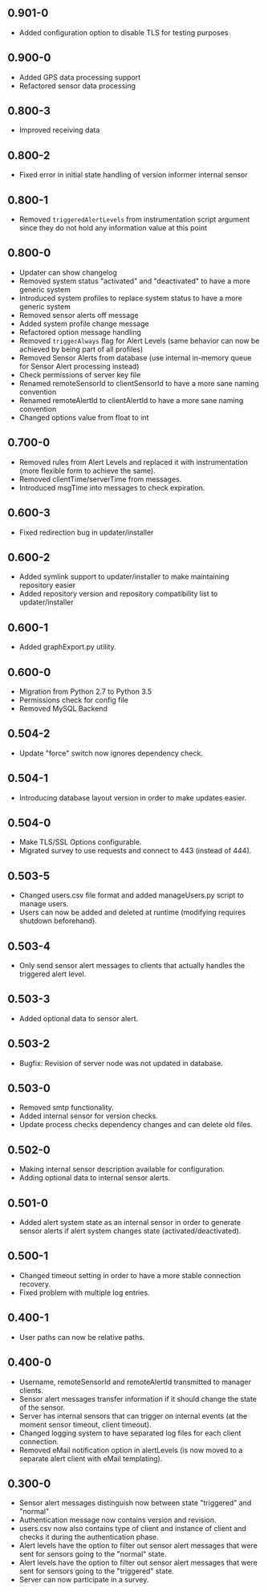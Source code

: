 ## 0.901-0

* Added configuration option to disable TLS for testing purposes

## 0.900-0

* Added GPS data processing support
* Refactored sensor data processing

## 0.800-3

* Improved receiving data

## 0.800-2

* Fixed error in initial state handling of version informer internal sensor

## 0.800-1

* Removed `triggeredAlertLevels` from instrumentation script argument since they do not hold any information value at this point

## 0.800-0

* Updater can show changelog
* Removed system status "activated" and "deactivated" to have a more generic system
* Introduced system profiles to replace system status to have a more generic system
* Removed sensor alerts off message
* Added system profile change message
* Refactored option message handling
* Removed `triggerAlways` flag for Alert Levels (same behavior can now be achieved by being part of all profiles)
* Removed Sensor Alerts from database (use internal in-memory queue for Sensor Alert processing instead)
* Check permissions of server key file
* Renamed remoteSensorId to clientSensorId to have a more sane naming convention
* Renamed remoteAlertId to clientAlertId to have a more sane naming convention
* Changed options value from float to int

## 0.700-0

* Removed rules from Alert Levels and replaced it with instrumentation (more flexible form to achieve the same).
* Removed clientTime/serverTime from messages.
* Introduced msgTime into messages to check expiration.

## 0.600-3

* Fixed redirection bug in updater/installer

## 0.600-2

* Added symlink support to updater/installer to make maintaining repository easier
* Added repository version and repository compatibility list to updater/installer 

## 0.600-1

* Added graphExport.py utility.

## 0.600-0

* Migration from Python 2.7 to Python 3.5
* Permissions check for config file
* Removed MySQL Backend

## 0.504-2

* Update "force" switch now ignores dependency check.

## 0.504-1

* Introducing database layout version in order to make updates easier.

## 0.504-0

* Make TLS/SSL Options configurable.
* Migrated survey to use requests and connect to 443 (instead of 444).

## 0.503-5

* Changed users.csv file format and added manageUsers.py script to manage users.
* Users can now be added and deleted at runtime (modifying requires shutdown beforehand).

## 0.503-4

* Only send sensor alert messages to clients that actually handles the triggered alert level.

## 0.503-3

* Added optional data to sensor alert.

## 0.503-2

* Bugfix: Revision of server node was not updated in database.

## 0.503-0

* Removed smtp functionality.
* Added internal sensor for version checks.
* Update process checks dependency changes and can delete old files.

## 0.502-0

* Making internal sensor description available for configuration.
* Adding optional data to internal sensor alerts.

## 0.501-0

* Added alert system state as an internal sensor in order to generate sensor alerts if alert system changes state (activated/deactivated).

## 0.500-1

* Changed timeout setting in order to have a more stable connection recovery.
* Fixed problem with multiple log entries.

## 0.400-1

* User paths can now be relative paths.

## 0.400-0

* Username, remoteSensorId and remoteAlertId transmitted to manager clients.
* Sensor alert messages transfer information if it should change the state of the sensor.
* Server has internal sensors that can trigger on internal events (at the moment sensor timeout, client timeout).
* Changed logging system to have separated log files for each client connection.
* Removed eMail notification option in alertLevels (is now moved to a separate alert client with eMail templating).

## 0.300-0

* Sensor alert messages distinguish now between state "triggered" and "normal"
* Authentication message now contains version and revision.
* users.csv now also contains type of client and instance of client and checks it during the authentication phase.
* Alert levels have the option to filter out sensor alert messages that were sent for sensors going to the "normal" state.
* Alert levels have the option to filter out sensor alert messages that were sent for sensors going to the "triggered" state.
* Server can now participate in a survey.
